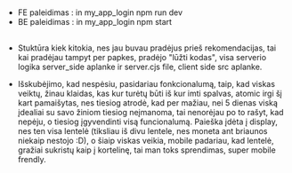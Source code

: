 #
- FE paleidimas : in my_app_login npm run dev
- BE paleidimas : in my_app_login npm start

## 
- Stuktūra kiek kitokia, nes jau buvau pradėjus prieš rekomendacijas, tai kai pradėjau tampyt per papkes, pradėjo "lūžti kodas", visa serverio logika server_side aplanke ir server.cjs file, client side src aplanke. 

- Išskubėjimo, kad nespėsiu, pasidariau fonkcionalumą, taip, kad viskas veiktų, žinau klaidas, kas kur turėtų būti iš kur imti spalvas, atomic irgi šį kart pamaišytas, nes tiesiog atrodė, kad per mažiau, nei 5 dienas viską įdealiai su savo žiniom tiesiog neįmanoma, tai nenorėjau po to rašyt, kad nepėju, o tiesiog įgyvendinti visą funcionalumą. Paieška įdėta į display, nes ten visa lentelė (tiksliau iš divu lentele, nes moneta ant briaunos niekaip nestojo :D), o šiaip viskas veikia, mobile padariau, kad lentelė, gražiai sukristų kaip į kortelinę, tai man toks sprendimas, super mobile frendly. 